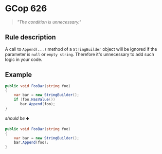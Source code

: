﻿# GCop 626

> *"The condition is unnecessary."*

## Rule description

A call to `Append(...)` method of a `StringBuilder` object will be ignored if the parameter is `null` or `empty string`. Therefore it's unnecessary to add such logic in your code.

## Example

```csharp
public void FooBar(string foo)
{           
    var bar = new StringBuilder();             
    if (foo.HasValue())
       bar.Append(foo);
}
```

*should be* 🡻

```csharp
public void FooBar(string foo)
{           
    var bar = new StringBuilder();             
    bar.Append(foo);
}
```
